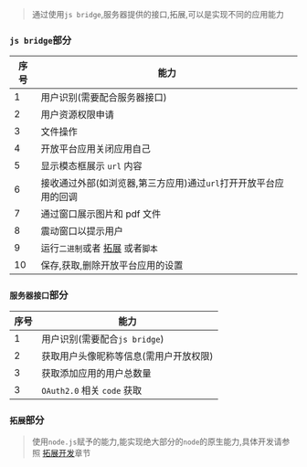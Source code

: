> 通过使用`js bridge`,服务器提供的接口,拓展,可以是实现不同的应用能力

### `js bridge`部分

| 序号 | 能力                                                                       |
| ---- | -------------------------------------------------------------------------- |
| 1    | 用户识别(需要配合服务器接口)                                               |
| 2    | 用户资源权限申请                                                           |
| 3    | 文件操作                                                                   |
| 4    | 开放平台应用关闭应用自己                                                   |
| 5    | 显示模态框展示 `url` 内容                                                  |
| 6    | 接收通过外部(如浏览器,第三方应用)通过`url`打开开放平台应用的回调           |
| 7    | 通过窗口展示图片和 pdf 文件                                                |
| 8    | 震动窗口以提示用户                                                         |
| 9    | 运行`二进制`或者 [拓展](/#/extension-develop/default ':ignore') 或者`脚本` |
| 10   | 保存,获取,删除开放平台应用的设置                                           |

### `服务器接口`部分

| 序号 | 能力                                   |
| ---- | -------------------------------------- |
| 1    | 用户识别(需要配合`js bridge`)          |
| 2    | 获取用户头像昵称等信息(需用户开放权限) |
| 3    | 获取添加应用的用户总数量               |
| 3    | `OAuth2.0` 相关 `code` 获取            |

### `拓展`部分

> 使用`node.js`赋予的能力,能实现绝大部分的`node`的原生能力,具体开发请参照 [拓展开发](/#/extension-develop/default ':ignore')章节
